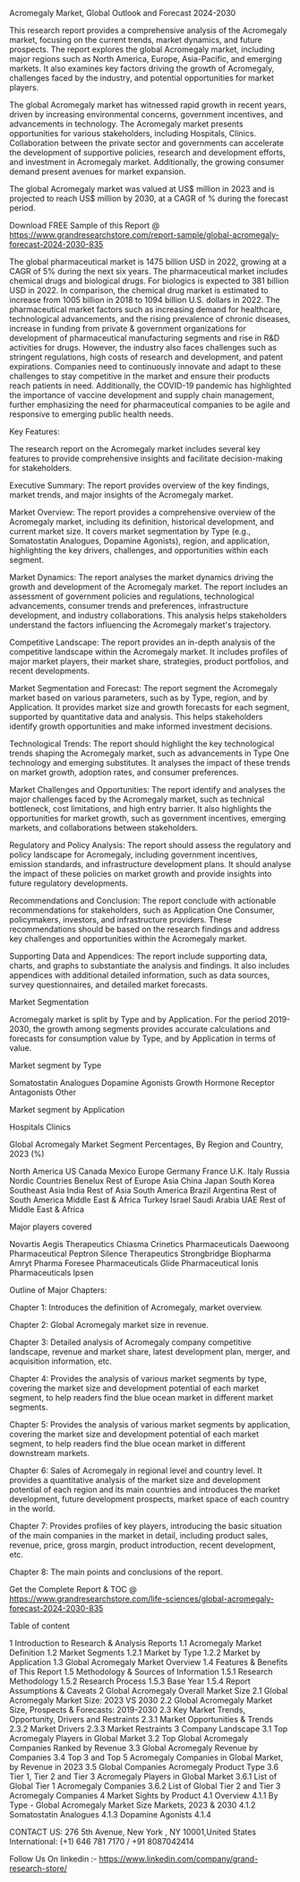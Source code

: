 Acromegaly Market, Global Outlook and Forecast 2024-2030

This research report provides a comprehensive analysis of the Acromegaly market, focusing on the current trends, market dynamics, and future prospects. The report explores the global Acromegaly market, including major regions such as North America, Europe, Asia-Pacific, and emerging markets. It also examines key factors driving the growth of Acromegaly, challenges faced by the industry, and potential opportunities for market players.

The global Acromegaly market has witnessed rapid growth in recent years, driven by increasing environmental concerns, government incentives, and advancements in technology. The Acromegaly market presents opportunities for various stakeholders, including Hospitals, Clinics. Collaboration between the private sector and governments can accelerate the development of supportive policies, research and development efforts, and investment in Acromegaly market. Additionally, the growing consumer demand present avenues for market expansion.

The global Acromegaly market was valued at US$ million in 2023 and is projected to reach US$ million by 2030, at a CAGR of % during the forecast period.

Download FREE Sample of this Report @ https://www.grandresearchstore.com/report-sample/global-acromegaly-forecast-2024-2030-835


The global pharmaceutical market is 1475 billion USD in 2022, growing at a CAGR of 5% during the next six years. The pharmaceutical market includes chemical drugs and biological drugs. For biologics is expected to 381 billion USD in 2022. In comparison, the chemical drug market is estimated to increase from 1005 billion in 2018 to 1094 billion U.S. dollars in 2022. The pharmaceutical market factors such as increasing demand for healthcare, technological advancements, and the rising prevalence of chronic diseases, increase in funding from private & government organizations for development of pharmaceutical manufacturing segments and rise in R&D activities for drugs. However, the industry also faces challenges such as stringent regulations, high costs of research and development, and patent expirations. Companies need to continuously innovate and adapt to these challenges to stay competitive in the market and ensure their products reach patients in need. Additionally, the COVID-19 pandemic has highlighted the importance of vaccine development and supply chain management, further emphasizing the need for pharmaceutical companies to be agile and responsive to emerging public health needs.

Key Features:

The research report on the Acromegaly market includes several key features to provide comprehensive insights and facilitate decision-making for stakeholders.

Executive Summary: The report provides overview of the key findings, market trends, and major insights of the Acromegaly market.

Market Overview: The report provides a comprehensive overview of the Acromegaly market, including its definition, historical development, and current market size. It covers market segmentation by Type (e.g., Somatostatin Analogues, Dopamine Agonists), region, and application, highlighting the key drivers, challenges, and opportunities within each segment.

Market Dynamics: The report analyses the market dynamics driving the growth and development of the Acromegaly market. The report includes an assessment of government policies and regulations, technological advancements, consumer trends and preferences, infrastructure development, and industry collaborations. This analysis helps stakeholders understand the factors influencing the Acromegaly market's trajectory.

Competitive Landscape: The report provides an in-depth analysis of the competitive landscape within the Acromegaly market. It includes profiles of major market players, their market share, strategies, product portfolios, and recent developments.

Market Segmentation and Forecast: The report segment the Acromegaly market based on various parameters, such as by Type, region, and by Application. It provides market size and growth forecasts for each segment, supported by quantitative data and analysis. This helps stakeholders identify growth opportunities and make informed investment decisions.

Technological Trends: The report should highlight the key technological trends shaping the Acromegaly market, such as advancements in Type One technology and emerging substitutes. It analyses the impact of these trends on market growth, adoption rates, and consumer preferences.

Market Challenges and Opportunities: The report identify and analyses the major challenges faced by the Acromegaly market, such as technical bottleneck, cost limitations, and high entry barrier. It also highlights the opportunities for market growth, such as government incentives, emerging markets, and collaborations between stakeholders.

Regulatory and Policy Analysis: The report should assess the regulatory and policy landscape for Acromegaly, including government incentives, emission standards, and infrastructure development plans. It should analyse the impact of these policies on market growth and provide insights into future regulatory developments.

Recommendations and Conclusion: The report conclude with actionable recommendations for stakeholders, such as Application One Consumer, policymakers, investors, and infrastructure providers. These recommendations should be based on the research findings and address key challenges and opportunities within the Acromegaly market.

Supporting Data and Appendices: The report include supporting data, charts, and graphs to substantiate the analysis and findings. It also includes appendices with additional detailed information, such as data sources, survey questionnaires, and detailed market forecasts.

Market Segmentation

Acromegaly market is split by Type and by Application. For the period 2019-2030, the growth among segments provides accurate calculations and forecasts for consumption value by Type, and by Application in terms of value.

Market segment by Type



Somatostatin Analogues
Dopamine Agonists
Growth Hormone Receptor Antagonists
Other


Market segment by Application



Hospitals
Clinics


Global Acromegaly Market Segment Percentages, By Region and Country, 2023 (%)



North America
US
Canada
Mexico
Europe
Germany
France
U.K.
Italy
Russia
Nordic Countries
Benelux
Rest of Europe
Asia
China
Japan
South Korea
Southeast Asia
India
Rest of Asia
South America
Brazil
Argentina
Rest of South America
Middle East & Africa
Turkey
Israel
Saudi Arabia
UAE
Rest of Middle East & Africa


Major players covered



Novartis
Aegis Therapeutics
Chiasma
Crinetics Pharmaceuticals
Daewoong Pharmaceutical
Peptron
Silence Therapeutics
Strongbridge Biopharma
Amryt Pharma
Foresee Pharmaceuticals
Glide Pharmaceutical
Ionis Pharmaceuticals
Ipsen


Outline of Major Chapters:

Chapter 1: Introduces the definition of Acromegaly, market overview.

Chapter 2: Global Acromegaly market size in revenue.

Chapter 3: Detailed analysis of Acromegaly company competitive landscape, revenue and market share, latest development plan, merger, and acquisition information, etc.

Chapter 4: Provides the analysis of various market segments by type, covering the market size and development potential of each market segment, to help readers find the blue ocean market in different market segments.

Chapter 5: Provides the analysis of various market segments by application, covering the market size and development potential of each market segment, to help readers find the blue ocean market in different downstream markets.

Chapter 6: Sales of Acromegaly in regional level and country level. It provides a quantitative analysis of the market size and development potential of each region and its main countries and introduces the market development, future development prospects, market space of each country in the world.

Chapter 7: Provides profiles of key players, introducing the basic situation of the main companies in the market in detail, including product sales, revenue, price, gross margin, product introduction, recent development, etc.

Chapter 8: The main points and conclusions of the report.

Get the Complete Report & TOC @ https://www.grandresearchstore.com/life-sciences/global-acromegaly-forecast-2024-2030-835

Table of content

1 Introduction to Research & Analysis Reports
1.1 Acromegaly Market Definition
1.2 Market Segments
1.2.1 Market by Type
1.2.2 Market by Application
1.3 Global Acromegaly Market Overview
1.4 Features & Benefits of This Report
1.5 Methodology & Sources of Information
1.5.1 Research Methodology
1.5.2 Research Process
1.5.3 Base Year
1.5.4 Report Assumptions & Caveats
2 Global Acromegaly Overall Market Size
2.1 Global Acromegaly Market Size: 2023 VS 2030
2.2 Global Acromegaly Market Size, Prospects & Forecasts: 2019-2030
2.3 Key Market Trends, Opportunity, Drivers and Restraints
2.3.1 Market Opportunities & Trends
2.3.2 Market Drivers
2.3.3 Market Restraints
3 Company Landscape
3.1 Top Acromegaly Players in Global Market
3.2 Top Global Acromegaly Companies Ranked by Revenue
3.3 Global Acromegaly Revenue by Companies
3.4 Top 3 and Top 5 Acromegaly Companies in Global Market, by Revenue in 2023
3.5 Global Companies Acromegaly Product Type
3.6 Tier 1, Tier 2 and Tier 3 Acromegaly Players in Global Market
3.6.1 List of Global Tier 1 Acromegaly Companies
3.6.2 List of Global Tier 2 and Tier 3 Acromegaly Companies
4 Market Sights by Product
4.1 Overview
4.1.1 By Type - Global Acromegaly Market Size Markets, 2023 & 2030
4.1.2 Somatostatin Analogues
4.1.3 Dopamine Agonists
4.1.4

CONTACT US:
276 5th Avenue, New York , NY 10001,United States
International: (+1) 646 781 7170 / +91 8087042414

Follow Us On linkedin :- https://www.linkedin.com/company/grand-research-store/


